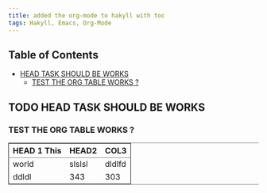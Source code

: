 ```yaml
---
title: added the org-mode to hakyll with toc
tags: Hakyll, Emacs, Org-Mode
---
```

<div id="table-of-contents">
<h2>Table of Contents</h2>
<div id="text-table-of-contents">
<ul>
<li><a href="#sec-1">HEAD TASK SHOULD BE WORKS</a>
<ul>
<li><a href="#sec-1-1">TEST THE ORG TABLE WORKS ?</a></li>
</ul>
</li>
</ul>
</div>
</div>


<div id="outline-container-sec-1" class="outline-2">
<h2 id="sec-1"><span class="todo TODO">TODO</span> HEAD TASK SHOULD BE WORKS</h2>
<div class="outline-text-2" id="text-1">
</div><div id="outline-container-sec-1-1" class="outline-3">
<h3 id="sec-1-1">TEST THE ORG TABLE WORKS ?</h3>
<div class="outline-text-3" id="text-1-1">
<table border="2" cellspacing="0" cellpadding="6" rules="groups" frame="hsides">


<colgroup>
<col  class="left" />

<col  class="left" />

<col  class="left" />
</colgroup>
<thead>
<tr>
<th scope="col" class="left">HEAD 1 This</th>
<th scope="col" class="left">HEAD2</th>
<th scope="col" class="left">COL3</th>
</tr>
</thead>
<tbody>
<tr>
<td class="left">world</td>
<td class="left">slslsl</td>
<td class="left">dldlfd</td>
</tr>

<tr>
<td class="left">ddldl</td>
<td class="left">343</td>
<td class="left">303</td>
</tr>
</tbody>
</table>
</div>
</div>
</div>
